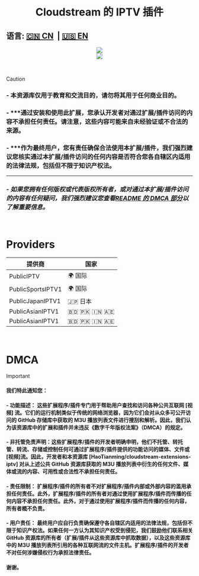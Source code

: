 <div align="center"><h1>Cloudstream 的 IPTV 插件</h1></div>

## 语言: [🇨🇳 CN](https://github.com/HaoTianming/cloudstream-extensions-iptv/blob/master/README_CN.md) &nbsp;| [🇺🇸 EN](https://github.com/HaoTianming/cloudstream-extensions-iptv/blob/master/README.md)


<p align="center">
  <a href="https://github.com/HaoTianming/cloudstream-extensions-iptv/raw/refs/heads/master/LICENSE"><img src="https://www.gnu.org/graphics/gplv3-127x51.png" /></a><br/>
  <a href="https://skillicons.dev">
    <img src="https://skillicons.dev/icons?i=kotlin,androidstudio,gradle,github,githubactions&theme=light&perline=5" />
  </a>
</p>

<br/>

> [!CAUTION]
> ### - 本资源库仅用于教育和交流目的，请勿将其用于任何商业目的。
> ### - ***通过安装和使用此扩展，您承认开发者对通过扩展/插件访问的内容不承担任何责任。请注意，这些内容可能来自未经验证或不合法的来源。
> ### - ***作为最终用户，您有责任确保合法使用本扩展/插件，我们强烈建议您核实通过本扩展/插件访问的任何内容是否符合您各自辖区内适用的法律法规，包括但不限于知识产权法。
> ---
>### - ***如果您拥有任何版权或代表版权所有者，或对通过本扩展/插件访问的内容有任何疑问，我们强烈建议您查看[README 的 DMCA 部分](https://github.com/HaoTianming/cloudstream-extensions-iptv/blob/master/README_CN.md#dmca)以了解重要信息。***

<br/>

<h1>Providers</h1>
<table><thead>
  <tr>
    <th>提供商</th>
    <th>国家</th>
  </tr></thead>
<tbody>
  <tr>
    <td>PublicIPTV</td>
    <td>🌍 国际</td>
  </tr>
  <tr>
    <td>PublicSportsIPTV1</td>
    <td>🌍 国际</td>
  </tr>
  <tr>
    <td>PublicJapanIPTV1</td>
    <td>🇯🇵 日本</td>
  </tr>
  <tr>
    <td>PublicAsianIPTV1</td>
    <td>🇧🇩 🇵🇰 🇮🇳 🇦🇪</td>
  </tr>
  <tr>
    <td>PublicAsianIPTV1</td>
    <td>🇧🇩 🇵🇰 🇮🇳 🇦🇪</td>
  </tr>
</tbody>
</table>
<br/>


<h1>DMCA</h1>


> [!IMPORTANT]  
> #### 我们特此通知您：
> #### - 功能描述： 这些扩展程序/插件专门用于帮助用户查找和访问各种公共互联网 [视频] 流。它们的运行机制类似于传统的网络浏览器，因为它们会对从众多可公开访问的 GitHub 存储库中获取的 M3U 播放列表文件进行搜刮和解析。因此，我们认为该资源库中的扩展和插件并未违反《数字千年版权法案》（DMCA）的规定。
> #### - 非托管免责声明：这些扩展程序/插件的开发者明确申明，他们不托管、转托管、转流、存储或控制任何可通过扩展程序/插件提供的功能访问的媒体、文件或[视频]流。因此，开发者和本资源库 [HaoTianming/cloudstream-extensions-iptv] 对从上述公共 GitHub 资源库获取的 M3U 播放列表中衍生的任何文件、媒体或流的内容、可用性或合法性不承担任何责任。
> #### - 责任限制： 扩展程序/插件的所有者不对扩展程序/插件内部或外部内容的滥用承担任何责任。此外，扩展程序/插件的所有者对通过使用扩展程序/插件而传播的任何内容不承担任何责任。此外，对于通过使用扩展程序/插件而传播的任何内容，所有者概不负责。
> #### - 用户责任： 最终用户应自行负责确保遵守各自辖区内适用的法律法规，包括但不限于知识产权法。如果任何一方认为其知识产权受到侵犯，我们鼓励他们联系相关 GitHub 资源库的所有者（扩展/插件从这些资源库中抓取数据），以及这些资源库中的 M3U 播放列表所引用的各种互联网流的文件主机。扩展程序/插件的开发者不对任何涉嫌侵权行为承担法律责任。
> #### 谢谢。



